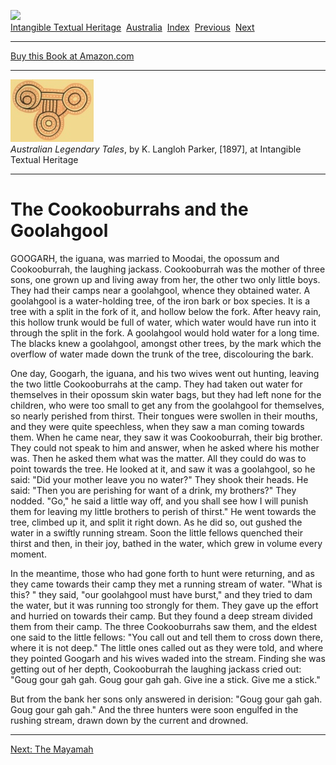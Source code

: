 [![](../../cdshop/ithlogo.png)](../../index)  
[Intangible Textual Heritage](../../index)  [Australia](../index) 
[Index](index)  [Previous](alt13)  [Next](alt15) 

------------------------------------------------------------------------

[Buy this Book at
Amazon.com](https://www.amazon.com/exec/obidos/ASIN/B001VKXT10/internetsacredte)

------------------------------------------------------------------------

[![](img/tease.jpg)](index)  
*Australian Legendary Tales*, by K. Langloh Parker, \[1897\], at
Intangible Textual Heritage

------------------------------------------------------------------------

# The Cookooburrahs and the Goolahgool

GOOGARH, the iguana, was married to Moodai, the opossum and
Cookooburrah, the laughing jackass. Cookooburrah was the mother of three
sons, one grown up and living away from her, the other two only little
boys. They had their camps near a goolahgool, whence they obtained
water. A goolahgool is a water-holding tree, of the iron bark or box
species. It is a tree with a split in the fork of it, and hollow below
the fork. After heavy rain, this hollow trunk would be full of water,
which water would have run into it through the split in the fork. A
goolahgool would hold water for a long time. The blacks knew a
goolahgool, amongst other trees, by the mark which the overflow of water
made down the trunk of the tree, discolouring the bark.

One day, Googarh, the iguana, and his two wives went out hunting,
leaving the two little Cookooburrahs at the camp. They had taken out
water for themselves in their opossum skin water bags, but they had left
none for the children, who were too small to get any from the goolahgool
for themselves, so nearly perished from thirst. Their tongues were
swollen in their mouths, and they were quite speechless, when they saw a
man coming towards them. When he came near, they saw it was
Cookooburrah, their big brother. They could not speak to him and answer,
when he asked where his mother was. Then he asked them what was the
matter. All they could do was to point towards the tree. He looked at
it, and saw it was a goolahgool, so he said: "Did your mother leave you
no water?" They shook their heads. He said: "Then you are perishing for
want of a drink, my brothers?" They nodded. "Go," he said a little way
off, and you shall see how I will punish them for leaving my little
brothers to perish of thirst." He went towards the tree, climbed up it,
and split it right down. As he did so, out gushed the water in a swiftly
running stream. Soon the little fellows quenched their thirst and then,
in their joy, bathed in the water, which grew in volume every moment.

In the meantime, those who had gone forth to hunt were returning, and as
they came towards their camp they met a running stream of water. "What
is this? " they said, "our goolahgool must have burst," and they tried
to dam the water, but it was running too strongly for them. They gave up
the effort and hurried on towards their camp. But they found a deep
stream divided them from their camp. The three Cookooburrahs saw them,
and the eldest one said to the little fellows: "You call out and tell
them to cross down there, where it is not deep." The little ones called
out as they were told, and where they pointed Googarh and his wives
waded into the stream. Finding she was getting out of her depth,
Cookooburrah the laughing jackass cried out: "Goug gour gah gah. Goug
gour gah gah. Give ine a stick. Give me a stick."

But from the bank her sons only answered in derision: "Goug gour gah
gah. Goug gour gah gah." And the three hunters were soon engulfed in the
rushing stream, drawn down by the current and drowned.

------------------------------------------------------------------------

[Next: The Mayamah](alt15)
